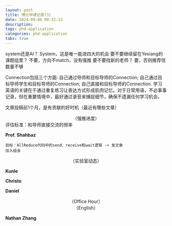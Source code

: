 ```yaml
---
layout: post
title: 博士申请记录(3) 
date: 2024-09-06 00:32:13
description: 
tags: phd-application
categories: phd-application
tabs: true
---
```

system还是AI？
System，这是唯一能进四大的机会
要不要继续留在Yexiang的课题组里？
不要，方向不match，没有强推
要不要找新的老师？
要，否则推荐信数量不够


Connection包括三个方面: 自己通过导师和目标导师的Connection; 自己通过目标导师学生和目标导师的Connection; 自己直接和目标导师的Connection.
学习英语的关键在于通过重复练习让表达方式形成肌肉记忆。对于日常用语，不必事事记录，但在重要情境中，最好通过录音来捕捉细节，确保不遗漏任何学习机会。

文章投稿前1个月，是有贡献的好时机（最近有哪些文章）
<div style="text-align: center;">
    （强推进度）
</div>
评估标准：和导师直接交流的频率

**Prof. Shahbaz**

    目标：AllReduce代码中的send、receive和wait逻辑 -> 发文章 
    加入组会



<div style="text-align: center;">
    （实验室动态）
</div>

**Kunle**

**Christo**

**Daniel**


<div style="text-align: center;">
    （Office Hour）
</div>


<div style="text-align: center;">
    （English）
</div>

**Nathan Zhang**
